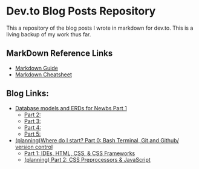 Dev.to Blog Posts Repository
======
This a repository of the blog posts I wrote in markdown for dev.to. This is a living backup of my work thus far.

## MarkDown Reference Links
- [Markdown Guide](https://www.markdownguide.org/)
- [Markdown Cheatsheet](https://github.com/adam-p/markdown-here/wiki/Markdown-Here-Cheatsheet)

Blog Links:
---
- [Database models and ERDs for Newbs Part 1](https://github.com/kevindsteeleii/Dev.to_Blogs/tree/master/2019-01/01_DB-Models_01of05.md)
  - [Part 2:](https://github.com/kevindsteeleii/Dev.to_Blogs/tree/master/2019-01/02_DB-Models_02of05.md)
  - [Part 3:](https://github.com/kevindsteeleii/Dev.to_Blogs/tree/master/2019-01/03_DB-Models_03of05.md)
  - [Part 4:](https://github.com/kevindsteeleii/Dev.to_Blogs/tree/master/2019-01/04_DB-Models_04of05.md)
  - [Part 5:](https://github.com/kevindsteeleii/Dev.to_Blogs/tree/master/2019-01/05_DB-Models_05of05.md)
- [(planning)Where do I start? Part 0: Bash Terminal, Git and Github/ version control](https://github.com/kevindsteeleii/Dev.to_Blogs/tree/master/2019-02/06a_BeginnersGuideList_00.md)
  - [Part 1: IDEs, HTML, CSS, & CSS Frameworks](https://github.com/kevindsteeleii/Dev.to_Blogs/tree/master/2019-02/06b_BeginnersGuideListing_01of_.md)
  - [(planning) Part 2: CSS Preprocessors & JavaScript](https://github.com/kevindsteeleii/Dev.to_Blogs/tree/master/2019-02/07_BeginnersGuideListing_02of_.md)